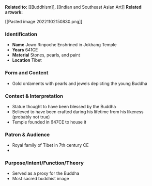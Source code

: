  **Related to:** [[Buddhism]], [[Indian and Southeast Asian Art]]
 **Related artwork:** 

 [[Pasted image 20221102150830.png]]

### Identification
- **Name** Jowo Rinpoche Enshrined in Jokhang Temple
- **Years** 641CE
- **Material** Stones, pearls, and paint
- **Location** Tibet

### Form and Content
- Gold ordaments with pearls and jewels depicting the young Buddha

### Context & Interpretation
- Statue thought to have been blessed by the Buddha
- Believed to have been crafted during his lifetime from his likeness (probably not true)
- Temple founded in 647CE to house it

### Patron & Audience
- Royal family of Tibet in 7th century CE
-

### Purpose/Intent/Function/Theory
- Served as a proxy for the Buddha
- Most sacred buddhist image
